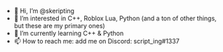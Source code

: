- 👋 Hi, I’m @skeripting
- 👀 I’m interested in C++, Roblox Lua, Python (and a ton of other things, but these are my primary ones)
- 🌱 I’m currently learning C++ & Python
- 📫 How to reach me: add me on Discord: script_ing#1337

<!---
skeripting/skeripting is a ✨ special ✨ repository because its `README.md` (this file) appears on your GitHub profile.
You can click the Preview link to take a look at your changes.
--->

